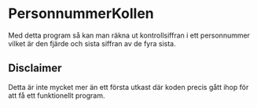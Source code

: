# PersonnummerKollen

Med detta program så kan man räkna ut kontrollsiffran i ett personnummer vilket är den fjärde och sista siffran av de fyra sista.

## Disclaimer

Detta är inte mycket mer än ett första utkast där koden precis gått ihop för att få ett funktionellt program.
